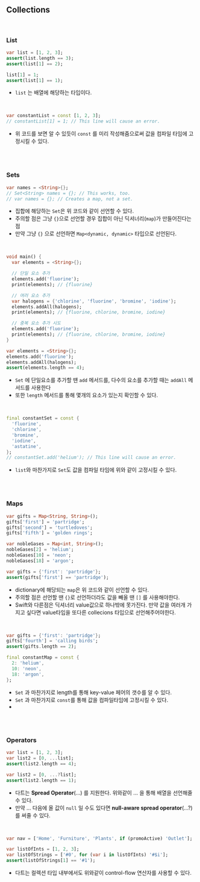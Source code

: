 
## Collections

<br/>

### List 

```dart
var list = [1, 2, 3];
assert(list.length == 3);
assert(list[1] == 2);

list[1] = 1;
assert(list[1] == 1);
```
- `list` 는 배열에 해당하는 타입이다.

<br/>

```dart
var constantList = const [1, 2, 3];
// constantList[1] = 1; // This line will cause an error.
```
- 위 코드를 보면 알 수 있듯이 `const` 를 미리 작성해줌으로써 값을 컴파일 타임에 고정시킬 수 있다.

<br/>

#

### Sets 

```dart
var names = <String>{};
// Set<String> names = {}; // This works, too.
// var names = {}; // Creates a map, not a set.
```
- 집합에 해당하는 `Set`은 위 코드와 같이 선언할 수 있다.
- 주의할 점은 그냥 `{}`으로 선언할 경우 집합이 아닌 딕셔너리(`map`)가 만들어진다는 점
- 만약 그냥 `{}` 으로 선언하면 `Map<dynamic, dynamic>` 타입으로 선언된다.

<br/>

```dart
void main() {
  var elements = <String>{};

  // 단일 요소 추가
  elements.add('fluorine');
  print(elements); // {fluorine}

  // 여러 요소 추가
  var halogens = {'chlorine', 'fluorine', 'bromine', 'iodine'};
  elements.addAll(halogens);
  print(elements); // {fluorine, chlorine, bromine, iodine}

  // 중복 요소 추가 시도
  elements.add('fluorine');
  print(elements); // {fluorine, chlorine, bromine, iodine}
}

var elements = <String>{};
elements.add('fluorine');
elements.addAll(halogens);
assert(elements.length == 4);
```
- `Set` 에 단일요소를 추가할 땐 `add` 메서드를, 다수의 요소를 추가할 때는 `addAll` 메서드를 사용한다 
- 또한 `length` 메서드를 통해 몇개의 요소가 있는지 확인할 수 있다.

<br/>

```dart
final constantSet = const {
  'fluorine',
  'chlorine',
  'bromine',
  'iodine',
  'astatine',
};
// constantSet.add('helium'); // This line will cause an error.
```

- `list`와 마찬가지로 `Set`도 값을 컴파일 타임에 위와 같이 고정시킬 수 있다.



<br/>

#

### Maps

```dart
var gifts = Map<String, String>();
gifts['first'] = 'partridge';
gifts['second'] = 'turtledoves';
gifts['fifth'] = 'golden rings';

var nobleGases = Map<int, String>();
nobleGases[2] = 'helium';
nobleGases[10] = 'neon';
nobleGases[18] = 'argon';

var gifts = {'first': 'partridge'};
assert(gifts['first'] == 'partridge');
```
- dictionary에 해당되는 `map`은 위 코드와 같이 선언할 수 있다.
- 주의할 점은 선언할 땐 `{}`로 선언하더라도 값을 빼올 땐 `[]` 를 사용해야한다.
- Swift와 다른점은 딕셔너리 value값으로 하나밖에 못가진다. 만약 값을 여러개 가지고 싶다면 value타입을 또다른 collecions 타입으로 선언해주어야한다.


<br/>

```dart
var gifts = {'first': 'partridge'};
gifts['fourth'] = 'calling birds';
assert(gifts.length == 2);

final constantMap = const {
  2: 'helium',
  10: 'neon',
  18: 'argon',
};
```

- `Set` 과 마찬가지로 length를 통해 key-value 페어의 갯수를 알 수 있다.
- `Set` 과 마찬가지로 `const`를 통해 값을 컴파일타임에 고정시킬 수 있다.
- 

<br/>

#

### Operators

```dart
var list = [1, 2, 3];
var list2 = [0, ...list];
assert(list2.length == 4);

var list2 = [0, ...?list];
assert(list2.length == 1);
```
- 다트는 **Spread Operator**(...) 를 지원한다. 위와같이 ... 을 통해 배열을 선언해줄 수 있다. 
- 만약 ... 다음에 올 값이 `null` 일 수도 있다면 **null-aware spread operator**(...?) 를 써줄 수 있다.

<br/>

```dart
var nav = ['Home', 'Furniture', 'Plants', if (promoActive) 'Outlet'];

var listOfInts = [1, 2, 3];
var listOfStrings = ['#0', for (var i in listOfInts) '#$i'];
assert(listOfStrings[1] == '#1');
```
- 다트는 컬렉션 타입 내부에서도 위와같이 control-flow 연산자를 사용할 수 있다.
